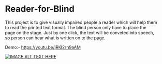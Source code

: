 # Reader-for-Blind
This project is to give visually impaired people a reader which will help them to read the printed text format. The blind person only have to place the page on the stage. Just by one click, the   text will be conveted into speech, so person can hear what is written on to the page.

Demo:- https://youtu.be/jRKl2rn9aAM

[![IMAGE ALT TEXT HERE](https://img.youtube.com/vi/jRKl2rn9aAM/0.jpg)](https://www.youtube.com/watch?v=jRKl2rn9aAM)
